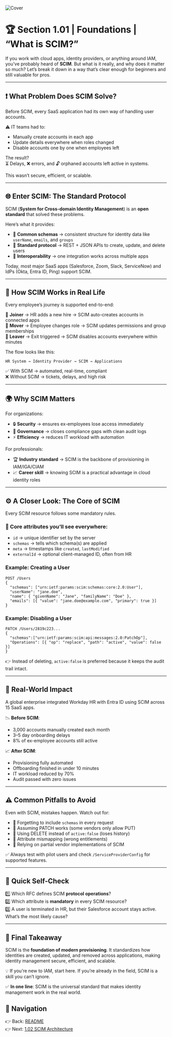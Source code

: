 ![Cover](./covers/Section1.1.png)
# 🏆 Section 1.01 | Foundations | “What is SCIM?”

If you work with cloud apps, identity providers, or anything around IAM, you’ve probably heard of **SCIM**. But what is it really, and why does it matter so much? Let’s break it down in a way that’s clear enough for beginners and still valuable for pros.  

---

## ❗ What Problem Does SCIM Solve?  
Before SCIM, every SaaS application had its own way of handling user accounts.  

⚠️ IT teams had to:  
- Manually create accounts in each app  
- Update details everywhere when roles changed  
- Disable accounts one by one when employees left  

The result?  
⏳ Delays, ❌ errors, and 🔓 orphaned accounts left active in systems.  

This wasn’t secure, efficient, or scalable.  

---

## 🌐 Enter SCIM: The Standard Protocol  
SCIM (**System for Cross-domain Identity Management**) is an **open standard** that solved these problems.  

Here’s what it provides:  
- 📑 **Common schemas** → consistent structure for identity data like `userName`, `emails`, and `groups`  
- 🔗 **Standard protocol** → REST + JSON APIs to create, update, and delete users  
- 🔄 **Interoperability** → one integration works across multiple apps  

Today, most major SaaS apps (Salesforce, Zoom, Slack, ServiceNow) and IdPs (Okta, Entra ID, Ping) support SCIM.  

---

## 🔄 How SCIM Works in Real Life  
Every employee’s journey is supported end-to-end:  

👶 **Joiner** → HR adds a new hire → SCIM auto-creates accounts in connected apps  
👔 **Mover** → Employee changes role → SCIM updates permissions and group memberships  
👋 **Leaver** → Exit triggered → SCIM disables accounts everywhere within minutes  

The flow looks like this:  
```
HR System → Identity Provider → SCIM → Applications
```  

✅ With SCIM → automated, real-time, compliant  
❌ Without SCIM → tickets, delays, and high risk  

---

## 🌍 Why SCIM Matters  
For organizations:  
- 🔒 **Security** → ensures ex-employees lose access immediately  
- 📝 **Governance** → closes compliance gaps with clean audit logs  
- ⚡ **Efficiency** → reduces IT workload with automation  

For professionals:  
- 🏆 **Industry standard** → SCIM is the backbone of provisioning in IAM/IGA/CIAM  
- 📈 **Career skill** → knowing SCIM is a practical advantage in cloud identity roles  

---

## ⚙️ A Closer Look: The Core of SCIM  

Every SCIM resource follows some mandatory rules.  

### 🧩 Core attributes you’ll see everywhere:  
- `id` → unique identifier set by the server  
- `schemas` → tells which schema(s) are applied  
- `meta` → timestamps like `created`, `lastModified`  
- `externalId` → optional client-managed ID, often from HR  

### Example: Creating a User  
```http
POST /Users
{
  "schemas": ["urn:ietf:params:scim:schemas:core:2.0:User"],
  "userName": "jane.doe",
  "name": { "givenName": "Jane", "familyName": "Doe" },
  "emails": [{ "value": "jane.doe@example.com", "primary": true }]
}
```  

### Example: Disabling a User  
```http
PATCH /Users/2819c223...
{
  "schemas":["urn:ietf:params:scim:api:messages:2.0:PatchOp"],
  "Operations": [{ "op": "replace", "path": "active", "value": false }]
}
```  

👉 Instead of deleting, `active:false` is preferred because it keeps the audit trail intact.  

---

## 🏢 Real-World Impact  
A global enterprise integrated Workday HR with Entra ID using SCIM across 15 SaaS apps.  

📉 **Before SCIM**:  
- 3,000 accounts manually created each month  
- 3–5 day onboarding delays  
- 8% of ex-employee accounts still active  

📈 **After SCIM**:  
- Provisioning fully automated  
- Offboarding finished in under 10 minutes  
- IT workload reduced by 70%  
- Audit passed with zero issues  

---

## ⚠️ Common Pitfalls to Avoid  
Even with SCIM, mistakes happen. Watch out for:  
- 🚫 Forgetting to include `schemas` in every request  
- 🚫 Assuming PATCH works (some vendors only allow PUT)  
- 🚫 Using DELETE instead of `active:false` (loses history)  
- 🚫 Attribute mismapping (wrong entitlements)  
- 🚫 Relying on partial vendor implementations of SCIM  

✅ Always test with pilot users and check `/ServiceProviderConfig` for supported features.  

---

## 📝 Quick Self-Check  
1️⃣ Which RFC defines SCIM **protocol operations**?  
2️⃣ Which attribute is **mandatory** in every SCIM resource?  
3️⃣ A user is terminated in HR, but their Salesforce account stays active. What’s the most likely cause?  

---

## 🎯 Final Takeaway  
SCIM is the **foundation of modern provisioning**. It standardizes how identities are created, updated, and removed across applications, making identity management secure, efficient, and scalable.  

💡 If you’re new to IAM, start here. If you’re already in the field, SCIM is a skill you can’t ignore.  

✅ **In one line**: SCIM is the universal standard that makes identity management work in the real world.  

## 🔗 Navigation
👉 Back: [README](../README-section1.md)  
👉 Next: [1.02 SCIM Architecture](1.02-scim-architecture.md)  

